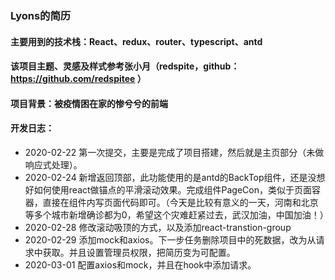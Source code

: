 ### Lyons的简历
#### 主要用到的技术栈：React、redux、router、typescript、antd
#### 该项目主题、灵感及样式参考张小月（redspite，github：https://github.com/redspitee ）
#### 项目背景：被疫情困在家的惨兮兮的前端
#### 开发日志：
  + 2020-02-22 第一次提交，主要是完成了项目搭建，然后就是主页部分（未做响应式处理）。
  + 2020-02-24 新增返回顶部，此功能使用的是antd的BackTop组件，还是没想好如何使用react做锚点的平滑滚动效果。完成组件PageCon，类似于页面容器，直接在组件内写页面代码即可。（今天是比较有意义的一天，河南和北京等多个城市新增确诊都为0，希望这个灾难赶紧过去，武汉加油，中国加油！）
  + 2020-02-28 修改滚动吸顶的方式，以及添加react-transtion-group
  + 2020-02-29 添加mock和axios。下一步任务删除项目中的死数据，改为从请求中获取。并且设置管理员权限，把简历变为可配置。
  + 2020-03-01 配置axios和mock，并且在hook中添加请求。
